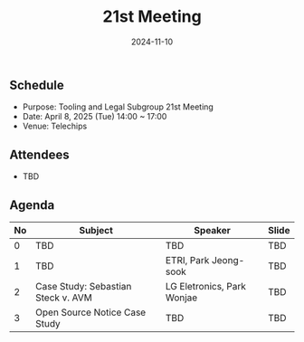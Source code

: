﻿---
title: "21st Meeting"
linkTitle: "21st Meeting"
weight: 4
date: 2024-11-10
type: docs
description: Tooling & Legal Subgroup 21st Meeting
---

## Schedule
* Purpose: Tooling and Legal Subgroup 21st Meeting
* Date: April 8, 2025 (Tue) 14:00 ~ 17:00
* Venue: Telechips

## Attendees
* TBD

## Agenda
| No | Subject           | Speaker | Slide |
|----|-----------------|------|------|
| 0  | TBD | TBD | TBD |
| 1  | TBD | ETRI, Park Jeong-sook  | TBD |
| 2  | Case Study: Sebastian Steck v. AVM | LG Eletronics, Park Wonjae | TBD |
| 3  | Open Source Notice Case Study | TBD | TBD |

<!--

## Attendees

## Meeting Minutes

## Photo Gallery

<div ><span class="image fit">
</span></div> -->